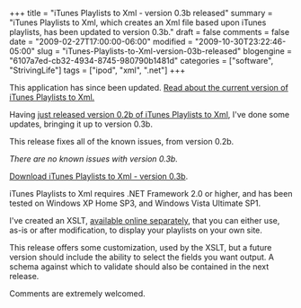 +++
title = "iTunes Playlists to Xml - version 0.3b released"
summary = "iTunes Playlists to Xml, which creates an Xml file based upon iTunes playlists, has been updated to version 0.3b."
draft = false
comments = false
date = "2009-02-27T17:00:00-06:00"
modified = "2009-10-30T23:22:46-05:00"
slug = "iTunes-Playlists-to-Xml-version-03b-released"
blogengine = "6107a7ed-cb32-4934-8745-980790b1481d"
categories = ["software", "StrivingLife"]
tags = ["ipod", "xml", ".net"]
+++

<div class="warning">
<p>This application has since been updated. <a href="http://jamesrskemp.com/apps/iTunesPlaylists2Xml/">Read about the current version of iTunes Playlists to Xml.</a></p>
</div>
<p>Having <a href="/words/post/iTunes-Playlists-to-Xml-version-02b-released.aspx">just released version 0.2b of iTunes Playlists to Xml</a>, I've done some updates, bringing it up to version 0.3b.</p>
<p>This release fixes all of the known issues, from version 0.2b.</p>
<p><em>There are no known issues with version 0.3b.</em></p>
<p><a href="http://jamesrskemp.com/applications/iTunesPlaylistsToXml_0.3b.zip">Download iTunes Playlists to Xml - version 0.3b</a>.</p>
<p>iTunes Playlists to Xml requires .NET Framework 2.0 or higher, and has been tested on Windows XP&nbsp;Home SP3, and Windows Vista Ultimate SP1.</p>
<p>I've created an XSLT, <a href="http://media.jamesrskemp.com/xslt/iTunesPlaylists2Xml.xslt">available online separately</a>, that you can either use, as-is or after modification, to display your playlists on your own site.</p>
<p>This release offers some customization,&nbsp;used by&nbsp;the XSLT, but a future version should include the ability to select the fields you want output. A schema against which to validate&nbsp;should also be contained in the next release.</p>
<p>Comments are extremely welcomed.</p>
